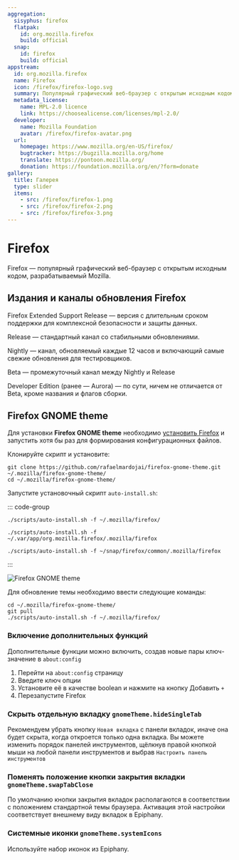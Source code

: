 ```yaml
---
aggregation:
  sisyphus: firefox
  flatpak:
    id: org.mozilla.firefox
    build: official
  snap:
    id: firefox
    build: official
appstream:
  id: org.mozilla.firefox
  name: Firefox
  icon: /firefox/firefox-logo.svg
  summary: Популярный графический веб-браузер с открытым исходным кодом, разрабатываемый Mozilla.
  metadata_license:
    name: MPL-2.0 licence
    link: https://choosealicense.com/licenses/mpl-2.0/
  developer:
    name: Mozilla Foundation
    avatar: /firefox/firefox-avatar.png
  url:
    homepage: https://www.mozilla.org/en-US/firefox/
    bugtracker: https://bugzilla.mozilla.org/home
    translate: https://pontoon.mozilla.org/
    donation: https://foundation.mozilla.org/en/?form=donate
gallery:
  title: Галерея
  type: slider
  items:
    - src: /firefox/firefox-1.png
    - src: /firefox/firefox-2.png
    - src: /firefox/firefox-3.png
---
```


# Firefox

Firefox — популярный графический веб-браузер с открытым исходным кодом, разрабатываемый Mozilla.

<AGWGallery />

## Издания и каналы обновления Firefox

Firefox Extended Support Release — версия с длительным сроком поддержки для комплексной безопасности и защиты данных.

Release — стандартный канал со стабильными обновлениями.

Nightly — канал, обновляемый каждые 12 часов и включающий самые свежие обновления для тестировщиков.

Beta — промежуточный канал между Nightly и Release

Developer Edition (ранее — Aurora) — по сути, ничем не отличается от Beta, кроме названия и флагов сборки.

<!--@include: @apps/_parts/install/content-repo.md-->
<!--@include: @apps/_parts/install/content-flatpak.md-->
<!--@include: @apps/_parts/warns/unprivileged-spaces.md-->
<!--@include: @apps/_parts/install/content-snap.md-->

## Firefox GNOME theme

Для установки **Firefox GNOME theme** необходимо [установить Firefox](/firefox#firefox) и запустить хотя бы раз для формирования конфигурационных файлов.

Клонируйте скрипт и установите:

```shell
git clone https://github.com/rafaelmardojai/firefox-gnome-theme.git ~/.mozilla/firefox-gnome-theme/
cd ~/.mozilla/firefox-gnome-theme/
```

Запустите установочный скрипт `auto-install.sh`:

::: code-group

```shell[Cизиф]
./scripts/auto-install.sh -f ~/.mozilla/firefox/
```

```shell[Flatpak]
./scripts/auto-install.sh -f ~/.var/app/org.mozilla.firefox/.mozilla/firefox
```

```shell[Snap]
./scripts/auto-install.sh -f ~/snap/firefox/common/.mozilla/firefox
```

:::

![Firefox GNOME theme](/firefox/firefox-4.png)

Для обновление темы необходимо ввести следующие команды:

```shell
cd ~/.mozilla/firefox-gnome-theme/
git pull
./scripts/auto-install.sh -f ~/.mozilla/firefox/
```

### Включение дополнительных функций

Дополнительные функции можно включить, создав новые пары ключ-значение в `about:config`

1. Перейти на `about:config` страницу
2. Введите ключ опции
3. Установите её в качестве boolean и нажмите на кнопку Добавить `+`
4. Перезапустите Firefox

### Скрыть отдельную вкладку `gnomeTheme.hideSingleTab`

Рекомендуем убрать кнопку `Новая вкладка` с панели вкладок, иначе она будет скрыта, когда откроется только одна вкладка. Вы можете изменить порядок панелей инструментов, щёлкнув правой кнопкой мыши на любой панели инструментов и выбрав `Настроить панель инструментов`

### Поменять положение кнопки закрытия вкладки `gnomeTheme.swapTabClose`

По умолчанию кнопки закрытия вкладок располагаются в соответствии с положением стандартной темы браузера. Активация этой настройки соответствует внешнему виду вкладок в Epiphany.

### Системные иконки `gnomeTheme.systemIcons`

Используйте набор иконок из Epiphany.
